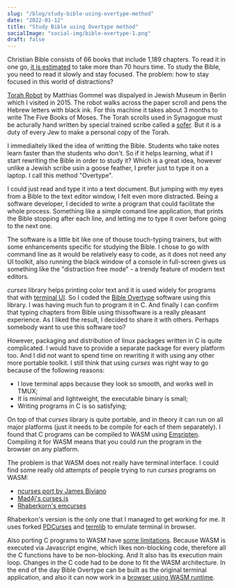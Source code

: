 ```yaml
---
slug: "/blog/study-bible-using-overtype-method"
date: "2022-01-12"
title: "Study Bible using Overtype method"
socialImage: "social-img/bible-overtype-1.png"
draft: false
---
```


Christian Bible consists of 66 books that include 1,189 chapters. To read it in one go, [it is estimated][1] to take more than 70 hours time.
To study the Bible, you need to read it slowly and stay focused. The problem: how to stay focused in this world of distractions?

[Torah Robot][2] by Matthias Gommel was dispalyed in Jewish Museum in Berlin which I visited in 2015.  The robot walks across the paper scroll and pens the Hebrew letters with black ink. For this machine it takes about 3 months to write The Five Books of Moses. The Torah scrolls used in Synagogue must be acturally hand written by special trained scribe called a [sofer][3]. But it is a duty of every Jew to make a personal copy of the Torah.

I immedialtely liked the idea of writting the Bible. Students who take notes learn faster than the students who don't. So if it helps learning, what if I start  rewriting the Bible in order to study it? Which is a great idea, however unlike a Jewish scribe usin a goose feather, I prefer just to type it on a laptop. I call this method "Overtype". 

I could just read and type it into a text document. But jumping with my eyes from a Bible to the text editor window, I felt even more distracted.
Being a software developer, I decided to write a program that could facilitate the whole process. Something like a simple comand line application, that prints the Bible stopping after each line, and letting me to type it over before going to the next one.

The software is a little bit like one of thouse touch-typing trainers, but with some enhancements specific for studying the Bible. I chose to go with command line as it would be relatively easy to code, as it does not need any UI toolkit, also running the black window of a console in full-screen gives us something like the "distraction free mode" - a trendy feature of modern text editors.

*curses* library helps printing color text and it is used widely for programs that with [terminal UI][4]. So I coded the [Bible Overtype][5] software using this library. I was having much fun to program it in C. And finally I can confirm that typing chapters from Bible using thissoftware is a really pleasant experience. As I liked the result, I decided to share it with others. Perhaps somebody want to use this software too?

However, packaging and distribution of linux packages written in C is quite complicated. I would have to provide a separate package for every platform too. And I did not want to spend time on rewriting it with using any other more portable toolkit. I still think that using *curses* was right way to go because of the following reasons:

- I love terminal apps because they look so smooth, and works well in TMUX;
- It is minimal and lightweight, the executable binary is small;
- Writing programs in C is so satisfying;

On top of that *curses* library is quite portable, and in theory it can run on all major platforms (just it needs to be compile for each of them separately). I found that C programs can be compiled to WASM using [Emsripten][6]. Compiling it for WASM means that you could run the program in the browser on any platform.

The problem is that WASM does not really have terminal interface. I could find some really old attempts of people trying to run *curses* programs on WASM:

- [ncurses port by James Biviano](https://github.com/jamesbiv/ncurses-emscripten)
- [Mad4j's curses.js](https://github.com/mad4j/curses.js)
- [Rhaberkorn's emcurses](https://github.com/rhaberkorn/emcurses)

Rhaberkon's version is the only one that I managed to get working for me. It uses forked [PDCurses](https://github.com/wmcbrine/PDCurses) and [termlib]() to emulate terminal in browser. 

Also porting C programs to WASM have [some limitations](https://developer.mozilla.org/en-US/docs/WebAssembly/existing_C_to_wasm). Because WASM is executed via Javascript engine, which likes non-blocking code, therefore all the C functions have to be non-blocking. And It also has its execution main loop. Changes in the C code had to be done to fit the WASM architecture. In the end of the day Bible Overtype can be built as the original terminal application, and also it can now work in a [browser using WASM runtime][7].

[1]: https://www.patheos.com/blogs/geneveith/2018/08/how-long-does-it-take-to-read-the-bible/
[2]: https://www.haaretz.com/jewish/robot-pens-torah-in-berlin-1.5255114
[3]: https://en.wikipedia.org/wiki/Sofer
[4]: https://github.com/rothgar/awesome-tuis
[5]: https://github.com/luke10x/bible-overtype
[6]: https://emscripten.org/
[7]: https://www.luke10x.dev/bible/
